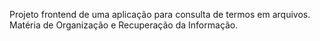 Projeto frontend de uma aplicação para consulta de termos em arquivos. Matéria de Organização e Recuperação da Informação.

